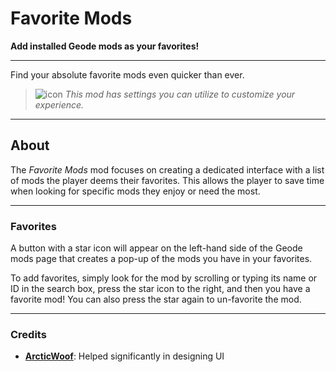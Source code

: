 # Favorite Mods
**Add installed Geode mods as your favorites!**

---

Find your absolute favorite mods even quicker than ever.

> ![icon](frame:collaborationIcon_001.png) <cg>*This mod has settings you can utilize to customize your experience.*</c>

---

## About
The *Favorite Mods* mod focuses on creating a dedicated interface with a list of mods the player deems their favorites. This allows the player to save time when looking for specific mods they enjoy or need the most.

---

### Favorites
A button with a star icon will appear on the left-hand side of the Geode mods page that creates a pop-up of the mods you have in your favorites.

To add favorites, simply look for the mod by scrolling or typing its name or ID in the search box, press the star icon to the right, and then you have a favorite mod! You can also press the star again to un-favorite the mod.

---

### Credits
- **[ArcticWoof](id:7689052)**: Helped significantly in designing UI